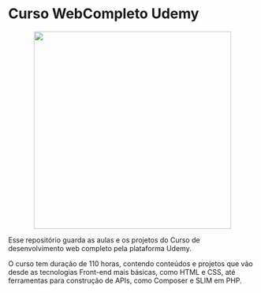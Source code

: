 # Curso WebCompleto Udemy
<div align="center">
  <img src="https://user-images.githubusercontent.com/56280877/126208823-4ecf0dab-25b4-45ac-836d-8903cbe03eb2.png" width="400px" />
</div>
<p> Esse repositório guarda as aulas e os projetos do Curso de desenvolvimento web completo pela plataforma Udemy. </p>
<p> O curso tem duração de 110 horas, contendo conteúdos e projetos que vão desde as tecnologias Front-end mais básicas, como HTML e CSS, 
até ferramentas para construção de APIs, como Composer e SLIM em PHP.</p>
